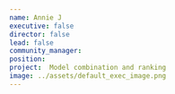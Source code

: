 ```yaml
---
name: Annie J
executive: false
director: false
lead: false
community_manager:   
position:  
project:  Model combination and ranking
image: ../assets/default_exec_image.png
---
```

